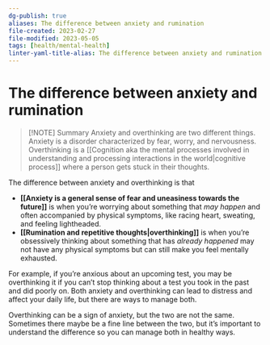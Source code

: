 ```yaml
---
dg-publish: true
aliases: The difference between anxiety and rumination
file-created: 2023-02-27
file-modified: 2023-05-05
tags: [health/mental-health]
linter-yaml-title-alias: The difference between anxiety and rumination
---
```


# The difference between anxiety and rumination

> [!NOTE] Summary
> Anxiety and overthinking are two different things. Anxiety is a disorder characterized by fear, worry, and nervousness. Overthinking is a [[Cognition aka the mental processes involved in understanding and processing interactions in the world|cognitive process]] where a person gets stuck in their thoughts.

The difference between anxiety and overthinking is that

- **[[Anxiety is a general sense of fear and uneasiness towards the future]]** is when you’re worrying about something that *may happen* and often accompanied by physical symptoms, like racing heart, sweating, and feeling lightheaded.
- **[[Rumination and repetitive thoughts|overthinking]]** is when you’re obsessively thinking about something that has *already happened* may not have any physical symptoms but can still make you feel mentally exhausted.

For example, if you’re anxious about an upcoming test, you may be overthinking it if you can’t stop thinking about a test you took in the past and did poorly on. Both anxiety and overthinking can lead to distress and affect your daily life, but there are ways to manage both.

Overthinking can be a sign of anxiety, but the two are not the same. Sometimes there maybe be a fine line between the two, but it’s important to understand the difference so you can manage both in healthy ways.
